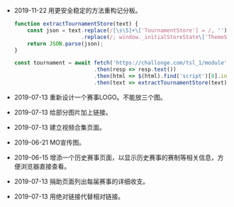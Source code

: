 
- 2019-11-22 用更安全稳定的方法重构记分板。

  ```javascript
  function extractTournamentStore(text) {
      const json = text.replace(/[\s\S]+\['TournamentStore'] = /, '')
                       .replace(/; window._initialStoreState\['ThemeStore'][\s\S]+/, '');
      return JSON.parse(json);
  }

  const tournament = await fetch('https://challonge.com/tsl_1/module')
                           .then(resp => resp.text())
                           .then(html => $(html).find('script')[0].innerText)
                           .then(text => extractTournamentStore(text));
  ```

- 2019-07-13 重新设计一个赛事LOGO。不能放三个图。

- 2019-07-13 给部分图片加上链接。

- 2019-07-13 建立视频合集页面。

+ 2019-06-21 MO宣传图。

+ 2019-06-15 增添一个历史赛事页面，以显示历史赛事的赛制等相关信息，方便浏览器直接查看。

+ 2019-07-13 捐助页面列出每届赛事的详细收支。

+ 2019-07-13 用绝对链接代替相对链接。

